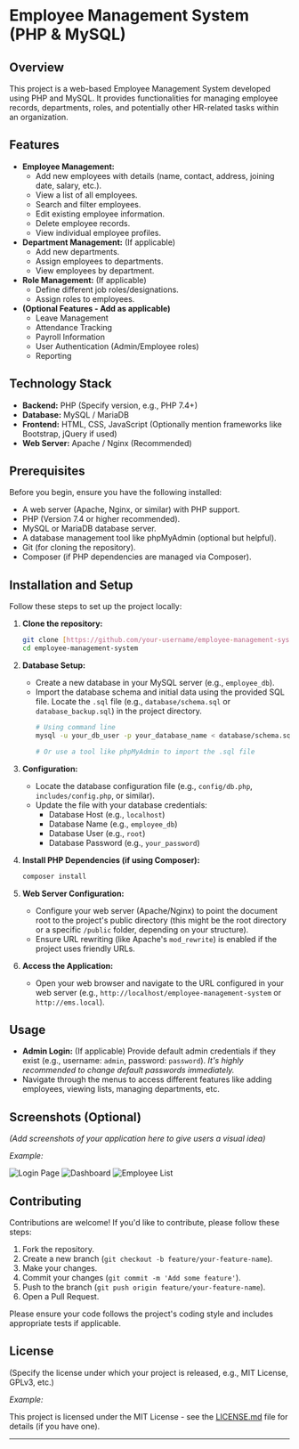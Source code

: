 # Employee Management System (PHP & MySQL)

## Overview

This project is a web-based Employee Management System developed using PHP and MySQL. It provides functionalities for managing employee records, departments, roles, and potentially other HR-related tasks within an organization.

## Features

* **Employee Management:**
    * Add new employees with details (name, contact, address, joining date, salary, etc.).
    * View a list of all employees.
    * Search and filter employees.
    * Edit existing employee information.
    * Delete employee records.
    * View individual employee profiles.
* **Department Management:** (If applicable)
    * Add new departments.
    * Assign employees to departments.
    * View employees by department.
* **Role Management:** (If applicable)
    * Define different job roles/designations.
    * Assign roles to employees.
* **(Optional Features - Add as applicable)**
    * Leave Management
    * Attendance Tracking
    * Payroll Information
    * User Authentication (Admin/Employee roles)
    * Reporting

## Technology Stack

* **Backend:** PHP (Specify version, e.g., PHP 7.4+)
* **Database:** MySQL / MariaDB
* **Frontend:** HTML, CSS, JavaScript (Optionally mention frameworks like Bootstrap, jQuery if used)
* **Web Server:** Apache / Nginx (Recommended)

## Prerequisites

Before you begin, ensure you have the following installed:

* A web server (Apache, Nginx, or similar) with PHP support.
* PHP (Version 7.4 or higher recommended).
* MySQL or MariaDB database server.
* A database management tool like phpMyAdmin (optional but helpful).
* Git (for cloning the repository).
* Composer (if PHP dependencies are managed via Composer).

## Installation and Setup

Follow these steps to set up the project locally:

1.  **Clone the repository:**
    ```bash
    git clone [https://github.com/your-username/employee-management-system.git](https://github.com/your-username/employee-management-system.git)
    cd employee-management-system
    ```

2.  **Database Setup:**
    * Create a new database in your MySQL server (e.g., `employee_db`).
    * Import the database schema and initial data using the provided SQL file. Locate the `.sql` file (e.g., `database/schema.sql` or `database_backup.sql`) in the project directory.
      ```bash
      # Using command line
      mysql -u your_db_user -p your_database_name < database/schema.sql

      # Or use a tool like phpMyAdmin to import the .sql file
      ```

3.  **Configuration:**
    * Locate the database configuration file (e.g., `config/db.php`, `includes/config.php`, or similar).
    * Update the file with your database credentials:
        * Database Host (e.g., `localhost`)
        * Database Name (e.g., `employee_db`)
        * Database User (e.g., `root`)
        * Database Password (e.g., `your_password`)

4.  **Install PHP Dependencies (if using Composer):**
    ```bash
    composer install
    ```

5.  **Web Server Configuration:**
    * Configure your web server (Apache/Nginx) to point the document root to the project's public directory (this might be the root directory or a specific `/public` folder, depending on your structure).
    * Ensure URL rewriting (like Apache's `mod_rewrite`) is enabled if the project uses friendly URLs.

6.  **Access the Application:**
    * Open your web browser and navigate to the URL configured in your web server (e.g., `http://localhost/employee-management-system` or `http://ems.local`).

## Usage

* **Admin Login:** (If applicable) Provide default admin credentials if they exist (e.g., username: `admin`, password: `password`). *It's highly recommended to change default passwords immediately.*
* Navigate through the menus to access different features like adding employees, viewing lists, managing departments, etc.

## Screenshots (Optional)

*(Add screenshots of your application here to give users a visual idea)*

*Example:*

![Login Page](link/to/screenshot/login.png)
![Dashboard](link/to/screenshot/dashboard.png)
![Employee List](link/to/screenshot/employee_list.png)

## Contributing

Contributions are welcome! If you'd like to contribute, please follow these steps:

1.  Fork the repository.
2.  Create a new branch (`git checkout -b feature/your-feature-name`).
3.  Make your changes.
4.  Commit your changes (`git commit -m 'Add some feature'`).
5.  Push to the branch (`git push origin feature/your-feature-name`).
6.  Open a Pull Request.

Please ensure your code follows the project's coding style and includes appropriate tests if applicable.

## License

(Specify the license under which your project is released, e.g., MIT License, GPLv3, etc.)

*Example:*

This project is licensed under the MIT License - see the [LICENSE.md](LICENSE.md) file for details (if you have one).

---
